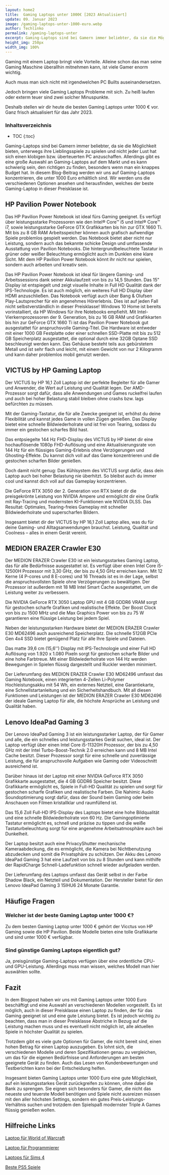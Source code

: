 ```yaml
---
layout: home2
title:  Gaming Laptops unter 1000€ [2023 Aktualisiert]
update: 09. Januar 2023
image: /gaming-laptops-unter-1000-euro.webp
author: Techlinko
permalink: /gaming-laptops-unter
excerpt: Gaming-Laptops sind bei Gamern immer beliebter, da sie die Möglichkeit bieten, unterwegs ihre Lieblingsspiele zu spielen und nicht jeder Lust hat sich einen klobigen bzw. überteuerten PC anzuschaffen.
height_img: 250px
width_img: 100%
---
```


Gaming mit einem Laptop bringt viele Vorteile. Alleine schon das man seine Gaming Maschine überallhin mitnehmen kann, ist viele Gamer enorm wichtig.

Auch muss man sich nicht mit irgendwelchen PC Builts auseinandersetzen.

Jedoch bringen viele Gaming Laptops Probleme mit sich. Zu heiß laufen oder exterm teuer sind zwei solcher Minuspunkte.

Deshalb stellen wir dir heute die besten Gaming Laptops unter 1000 € vor. Ganz frisch aktualisiert für das Jahr 2023.


### Inhaltsverzeichnis 
* TOC
{:toc}

Gaming-Laptops sind bei Gamern immer beliebter, da sie die Möglichkeit bieten, unterwegs ihre Lieblingsspiele zu spielen und nicht jeder Lust hat sich einen klobigen bzw. überteuerten PC anzuschaffen. Allerdings gibt es eine große Auswahl an Gaming-Laptops auf dem Markt und es kann schwierig sein, den richtigen zu finden, besonders wenn man  ein knappes Budget hat. In diesem Blog-Beitrag werden wir uns auf Gaming-Laptops konzentrieren, die unter 1000 Euro erhältlich sind. Wir werden uns die verschiedenen Optionen ansehen und herausfinden, welches der beste Gaming-Laptop in dieser Preisklasse ist.

## HP Pavilion Power Notebook

Das HP Pavilion Power Notebook ist ideal fürs Gaming geeignet. Es verfügt über leistungsstarke Prozessoren wie den Intel® Core™ i5 und Intel® Core™ i7, sowie leistungsstarke GeForce GTX Grafikkarten bis hin zur GTX 1660 Ti. Mit bis zu 8 GB RAM Arbeitsspeicher können auch grafisch aufwendige Spiele problemlos gespielt werden. Das Notebook bietet aber nicht nur Leistung, sondern auch das bekannte schicke Design und umfassende Ausstattung von Pavilion Notebooks. Die hintergrundbeleuchtete Tastatur in grüner oder weißer Beleuchtung ermöglicht auch im Dunklen eine klare Sicht. Mit dem HP Pavilion Power Notebook könnt ihr nicht nur spielen, sondern auch arbeiten und kreativ sein.

Das HP Pavilion Power Notebook ist ideal für längere Gaming- und Arbeitssessions dank seiner Akkulaufzeit von bis zu 14,5 Stunden. Das 15" Display ist entspiegelt und zeigt visuelle Inhalte in Full HD Qualität dank der IPS-Technologie. Es ist auch möglich, ein weiteres Full HD Display über HDMI anzuschließen. Das Notebook verfügt auch über Bang & Olufsen Play-Lautsprecher für ein angenehmes Hörerlebnis. Dies ist auf jeden Fall nicht selbstverständlich in dieser Preisklasse!
Windows 10 Home ist bereits vorinstalliert, da HP Windows für ihre Notebooks empfiehlt. Mit Intel-Vierkernprozessoren der 9. Generation, bis zu 16 GB RAM und Grafikkarten bis hin zur GeForce GTX 1660 Ti ist das Pavilion Power Notebook gut ausgestattet für anspruchsvolle Gaming-Titel. Die Hardware ist entweder mit einer 1000 GB Festplatte oder einer schnellen SSD-Platte mit bis zu 512 GB Speicherplatz ausgestattet, die optional durch eine 32GB Optane SSD beschleunigt werden kann. Das Gehäuse besteht teils aus gebürstetem Metall und ist sehr flach und leicht, mit einem Gewicht von nur 2 Kilogramm und kann daher problemlos mobil genutzt werden.


## VICTUS by HP Gaming Laptop

Der VICTUS by HP 16,1 Zoll Laptop ist der perfekte Begleiter für alle Gamer und Anwender, die Wert auf Leistung und Qualität legen. Der AMD-Prozessor sorgt dafür, dass alle Anwendungen und Games ruckelfrei laufen und auch bei hoher Belastung stabil bleiben ohne crashs bzw. lags befürchten zu müssen.

Mit der Gaming-Tastatur, die für alle Zwecke geeignet ist, erhöhst du deine Flexibilität und kannst jedes Game in vollen Zügen genießen. Das Display bietet eine schnelle Bildwiederholrate und ist frei von Tearing, sodass du immer ein gestochen scharfes Bild hast.

Das entpsiegelte 144 Hz FHD-Display des VICTUS by HP bietet dir eine hochauflösende 1080p FHD-Auflösung und eine Aktualisierungsrate von 144 Hz für ein flüssiges Gaming-Erlebnis ohne Verzögerungen und Ghosting-Effekte. Du kannst dich voll auf das Game konzentrieren und die gestochen scharfen Bilder genießen.

Doch damit nicht genug: Das Kühlsystem des VICTUS sorgt dafür, dass dein Laptop auch bei hoher Belastung nie überhitzt. So bleibst auch du immer cool und kannst dich voll auf das Gameplay konzentrieren.

Die GeForce RTX 3050 der 2. Generation von RTX bietet dir die preisgekrönte Leistung von NVIDIA Ampere und ermöglicht dir eine Grafik mit Ray-Tracing und modernsten KI-Funktionen wie NVIDIA DLSS. Das Resultat: Optimales, Tearing-freies Gameplay mit schneller Bildwiederholrate und superscharfen Bildern.

Insgesamt bietet dir der VICTUS by HP 16,1 Zoll Laptop alles, was du für deine Gaming- und Alltagsanwendungen brauchst. Leistung, Qualität und Coolness – alles in einem Gerät vereint.


## MEDION ERAZER Crawler E30

Der MEDION ERAZER Crawler E30 ist ein leistungsstarkes Gaming Laptop, das für alle Bedürfnisse ausgestattet ist. Es verfügt über einen Intel Core i5-12500H Prozessor mit 3,30 GHz, der bis zu 4,50 GHz erreichen kann. Mit 12 Kerne (4 P-cores und 8 E-cores) und 16 Threads ist es in der Lage, selbst die anspruchsvollsten Spiele ohne Verzögerungen zu bewältigen. Der Prozessor ist außerdem mit 18 MB Intel Smart Cache ausgestattet, um die Leistung weiter zu verbessern.

Die NVIDIA GeForce RTX 3050 Laptop GPU mit 4 GB GDDR6 VRAM sorgt für gestochen scharfe Grafiken und realistische Effekte. Der Boost Clock von bis zu 1500 MHz und die Max Graphics Power von bis zu 75 W garantieren eine flüssige Leistung bei jedem Spiel.

Neben der leistungsstarken Hardware bietet der MEDION ERAZER Crawler E30 MD62496 auch ausreichend Speicherplatz. Die schnelle 512GB PCIe Gen 4x4 SSD bietet genügend Platz für alle Ihre Spiele und Dateien.

Das matte 39,6 cm (15,6'') Display mit IPS-Technologie und einer Full HD Auflösung von 1.920 x 1.080 Pixeln sorgt für gestochen scharfe Bilder und eine hohe Farbtreue. Mit einer Bildwiederholrate von 144 Hz werden Bewegungen in Spielen flüssig dargestellt und Ruckler werden minimiert.

Der Lieferumfang des MEDION ERAZER Crawler E30 MD62496 umfasst das Gaming Notebook, einen integrierten 4-Zellen Li-Polymer Hochleistungsakku mit 54 Wh, ein externes Netzteil, eine Garantiekarte, eine Schnellstartanleitung und ein Sicherheitshandbuch. Mit all diesen Funktionen und Leistungen ist der MEDION ERAZER Crawler E30 MD62496 der ideale Gaming Laptop für alle, die höchste Ansprüche an Leistung und Qualität haben.


## Lenovo IdeaPad Gaming 3



Der Lenovo IdeaPad Gaming 3 ist ein leistungsstarker Laptop, der für Gamer und alle, die ein schnelles und leistungsstarkes Gerät suchen, ideal ist. Der Laptop verfügt über einen Intel Core i5-11320H Prozessor, der bis zu 4,50 GHz mit der Intel Turbo-Boost-Technik 2.0 erreichen kann und 8 MB Intel Cache besitzt. Dieser Prozessor sorgt für eine schnelle und zuverlässige Leistung, die für anspruchsvolle Aufgaben wie Gaming oder Videoschnitt ausreichend ist.

Darüber hinaus ist der Laptop mit einer NVIDIA GeForce RTX 3050 Grafikkarte ausgestattet, die 4 GB GDDR6 Speicher besitzt. Diese Grafikkarte ermöglicht es, Spiele in Full-HD Qualität zu spielen und sorgt für gestochen scharfe Grafiken und realistische Farben. Die Nahimic Audio Soundoptimierung sorgt dafür, dass der Sound beim Gaming oder beim Anschauen von Filmen kristallklar und raumfüllend ist.

Das 15,6 Zoll Full-HD IPS-Display des Laptops bietet eine hohe Bildqualität und eine schnelle Bildwiederholrate von 60 Hz. Die Gamingoptimierte Tastatur ermöglicht es, schnell und präzise zu tippen und die weiße Tastaturbeleuchtung sorgt für eine angenehme Arbeitsatmosphäre auch bei Dunkelheit.

Der Laptop besitzt auch eine PrivacyShutter mechanische Kameraabdeckung, die es ermöglicht, die Kamera bei Nichtbenutzung abzudecken und somit die Privatsphäre zu schützen. Der Akku des Lenovo IdeaPad Gaming 3 hat eine Laufzeit von bis zu 8 Stunden  und kann mithilfe der RapidCharge Schnell-Ladefunktion schnell wieder aufgeladen werden.

Der Lieferumfang des Laptops umfasst das Gerät selbst in der Farbe Shadow Black, ein Netzteil und Dokumentation. Der Hersteller bietet für den Lenovo IdeaPad Gaming 3 15IHU6 24 Monate Garantie.

## Häufige Fragen

### Welcher ist der beste Gaming Laptop unter 1000 €?

Zu dem besten Gaming Laptop unter 1000 € gehört der Vicctus von HP Gaming sowie die HP Pavilion. Beide Modelle bieten eine tolle Grafikkarte und sind unter 1000 € verfügbar.

### Sind günstige Gaming Laptops eigentlich gut?

Ja, preisgünstige Gaming-Laptops verfügen über eine ordentliche CPU- und GPU-Leistung. Allerdings muss man wissen, welches Modell man hier auswählen sollte. 

 <script type="application/ld+json">
{
        "@context": "https://schema.org",
        "@type": "FAQPage",
        "mainEntity": [{
          "@type": "Question",
          "name": "Welcher ist der beste Gaming Laptop unter 1000 €?",
          "acceptedAnswer": {
            "@type": "Answer",
            "text": "Zu dem besten Gaming Laptop unter 1000 € gehört der Vicctus von HP Gaming sowie die HP Pavilion. Beide Modelle bieten eine tolle Grafikkarte und sind unter 1000 € verfügbar."
          }
        }, {
          "@type": "Question",
          "name": "Sind günstige Gaming Laptops eigentlich gut?",
          "acceptedAnswer": {
            "@type": "Answer",
            "text":"Ja, preisgünstige Gaming-Laptops verfügen über eine ordentliche CPU- und GPU-Leistung. Allerdings muss man wissen, welches Modell man hier auswählen sollte. " }
          }]
      }
  </script>


## Fazit

In dem Blogpost haben wir uns mit Gaming Laptops unter 1000 Euro beschäftigt und eine Auswahl an verschiedenen Modellen vorgestellt. Es ist möglich, auch in dieser Preisklasse einen Laptop zu finden, der für das Gaming geeignet ist und eine gute Leistung bietet. Es ist jedoch wichtig zu beachten, dass man in dieser Preisklasse Abstriche in Bezug auf die Leistung machen muss und es eventuell nicht möglich ist, alle aktuellen Spiele in höchster Qualität zu spielen.

Trotzdem gibt es viele gute Optionen für Gamer, die nicht bereit sind, einen hohen Betrag für einen Laptop auszugeben. Es lohnt sich, die verschiedenen Modelle und deren Spezifikationen genau zu vergleichen, um das für die eigenen Bedürfnisse und Anforderungen am besten geeignete Gerät zu finden. Auch das Lesen von Kundenbewertungen und Testberichten kann bei der Entscheidung helfen.

Insgesamt bieten Gaming Laptops unter 1000 Euro eine gute Möglichkeit, auf ein leistungsstarkes Gerät zurückgreifen zu können, ohne dabei die Bank zu sprengen. Sie eignen sich besonders für Gamer, die nicht das neueste und teuerste Modell benötigen und Spiele nicht ausreizen müssen mit den aller höchsten Settings, sondern ein gutes Preis-Leistungs-Verhältnis suchen und trotzdem den Spielspaß modernster Triple A Games flüssig genießen wollen.


## Hilfreiche Links

[Laptop für World of Warcraft](/geeigneter-laptop-wow)

[Laptop für Programmierer](/laptop-programmierer)

[Laptops für Sims 4](/laptops-fuer-sims-4)

[Beste PS5 Spiele](/beste-ps5-spiele)
